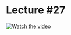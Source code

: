 # Lecture #27

[![Watch the video](https://img.youtube.com/vi/6_mwx7kpd_w/0.jpg)](https://www.youtube.com/watch?v=6_mwx7kpd_w&list=PL-h0BZdG_K4mfItKR5nUChmnuus-q-Tbc&index=27)
